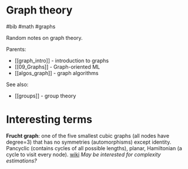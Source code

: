 # Graph theory

#bib #math #graphs

Random notes on graph theory.

Parents:
* [[graph_intro]] - introduction to graphs
* [[09_Graphs]] - Graph-oriented ML
* [[algos_graph]] - graph algorithms

See also:
* [[groups]] - group theory

# Interesting terms

**Frucht graph**: one of the five smallest cubic graphs (all nodes have degree=3) that has no symmetries (automorphisms) except identity. Pancyclic (contains cycles of all possible lengths), planar, Hamiltonian (a cycle to visit every node). [wiki](https://en.wikipedia.org/wiki/Frucht_graph) _May be interested for complexity estimations?_